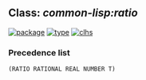 ## Class: ***common-lisp:ratio***
[![package](https://img.shields.io/badge/Package-COMMON--LISP-5f9ea0.svg?style=social&colorA=999999)](../) [![type](https://img.shields.io/badge/Type-Class-5f9ea0.svg?style=social&colorA=999999)](../#class) [![clhs](https://img.shields.io/badge/CLHS-RATIO-5f9ea0.svg?style=social&colorA=999999)](http://www.lispworks.com/documentation/HyperSpec/Body/t_ratio.htm) 
### Precedence list
```
(RATIO RATIONAL REAL NUMBER T)
```
